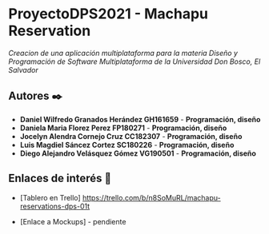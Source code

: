 # ProyectoDPS2021 - Machapu Reservation

_Creacion de una aplicación multiplataforma para la materia Diseño y Programación de Software Multiplataforma de la Universidad Don Bosco, El Salvador_

## Autores ✒️

* **Daniel Wilfredo Granados Herández   GH161659** - **Programación, diseño**
* **Daniela Maria Florez Perez          FP180271** - **Programación, diseño**
* **Jocelyn Alendra Cornejo Cruz        CC182307** - **Programación, diseño**
* **Luis Magdiel Sáncez Cortez          SC180226** - **Programación, diseño**
* **Diego Alejandro Velásquez Gómez     VG190501** - **Programación, diseño**


## Enlaces de interés 👀

* [Tablero en Trello] https://trello.com/b/n8SoMuRL/machapu-reservations-dps-01t

* [Enlace a Mockups] - pendiente

